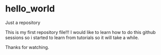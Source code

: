 # hello_world
Just a repository

This is my first repository file!!!
I would like to learn how to do this github sessions so i started to learn from
tutorials so it will take a while.

Thanks for watching.
